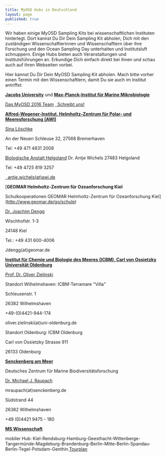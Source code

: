 ```yaml
---
title: MyOSD Hubs in Deutschland
layout: page
published: true
---
```


Wir haben einige MyOSD Sampling Kits bei wissenschaftlichen Instituten hinterlegt. Dort kannst Du Dir Dein Sampling Kit abholen, Dich mit den zuständigen Wissenschaftlerinnen und Wissenschaftlern über ihre Forschung und den Ocean Sampling Day unterhalten und Institutsluft schnuppern. Einige Hubs bieten auch Veranstaltungen und Institutsführungen an. Erkundige Dich einfach direkt bei ihnen und schau auch auf ihren Webseiten vorbei.

Hier kannst Du Dir Dein MyOSD Sampling Kit abholen. Mach bitte vorher einen Termin mit den Wissenschaftlern, damit Du sie auch im Institut antriffst:


[**Jacobs University**](http://www.jacobs-university.de) und [**Max-Planck-Institut für Marine Mikrobiologie**](http://www.mpi-bremen.de)

[Das MyOSD 2016 Team](/team)
<a href="mailto:myosd-contact@microb3.eu"><i class="fa fa-envelope fa-fw"></i>&nbsp; Schreibt uns!</a>
  


[**Alfred-Wegener-Institut, Helmholtz-Zentrum für Polar- und Meeresforschung (AWI)**](https://www.awi.de)

[Sina Löschke](https://www.awi.de/ueber-uns/organisation/mitarbeiter/sina-loeschke.html)

An der Neuen Schleuse 32, 
27568 Bremerhaven

Tel: +49 471 4831 2008

[Biologische Anstalt Helgoland](https://www.awi.de/ueber-uns/standorte/helgoland.html)
Dr. Antje Wichels
27483 Helgoland

Tel:     +49 4725 819 3257

<a href="mailto:antje.wichels@awi.de"><i class="fa fa-envelope fa-fw"></i>&nbsp; antje.wichels(at)awi.de</a>


[**GEOMAR Helmholtz-Zentrum für Ozeanforschung Kiel**                        

Schulkooperationen GEOMAR Helmholtz-Zentrum für Ozeanforschung Kiel](http://www.geomar.de/go/schule)

[Dr. Joachim Dengg]( http://www.geomar.de/de/mitarbeiter/d/jdengg/)

Wischhofstr. 1-3

24148 Kiel

Tel.: +49 431 600-4006

Jdengg(at)geomar.de

 

[**Institut für Chemie und Biologie des Meeres (ICBM), Carl von Ossietzky Universität Oldenburg**](http://icbm.de)

[Prof. Dr. Oliver Zielinski](http://www.icbm.de/marine-sensorsysteme/)

Standort Wilhelmshaven: ICBM-Terramare "Villa"

Schleusenstr. 1

26382 Wilhelmshaven

+49-(0)4421-944-174

oliver.zielinski(at)uni-oldenburg.de          

 

Standort Oldenburg: ICBM Oldenburg

Carl von Ossietzky Strasse 911

26133 Oldenburg

 
[**Senckenberg am Meer**]( http://www.senckenberg.de/root/index.php?page_id=154)

Deutsches Zentrum für Marine Biodiversitätsforschung

[Dr. Michael J. Raupach](http://www.senckenberg.de/root/index.php?page_id=14157&preview=true)

mraupach(at)senckenberg.de

Südstrand 44

26382 Wilhelmshaven

+49 (0)4421 9475 - 180
                      

[**MS Wissenschaft**]( https://ms-wissenschaft.de/)

mobiler Hub: Kiel-Rendsburg-Hamburg-Geesthacht-Wittenberge-Tangermünde-Magdeburg-Brandenburg-Berlin-Mitte-Berlin-Spandau-Berlin-Tegel-Potsdam-Genthin.[Tourplan](https://ms-wissenschaft.de/ausstellung/tour-2016/)

